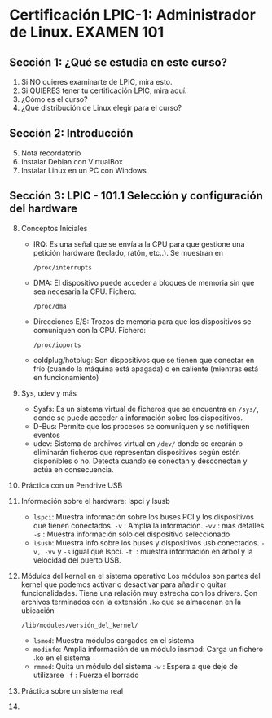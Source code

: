# Certificación LPIC-1: Administrador de Linux. EXAMEN 101

## Sección 1: ¿Qué se estudia en este curso?

1. Si NO quieres examinarte de LPIC, mira esto.
2. Si QUIERES tener tu certificación LPIC, mira aquí.
3. ¿Cómo es el curso?
4. ¿Qué distribución de Linux elegir para el curso?

## Sección 2: Introducción

5. Nota recordatorio
6. Instalar Debian con VirtualBox
7. Instalar Linux en un PC con Windows

## Sección 3: LPIC - 101.1  Selección y configuración del hardware

8. Conceptos Iniciales
   
   - IRQ: Es una señal que se envía a la CPU para que gestione una petición hardware (teclado, ratón, etc..). Se muestran en 
     
     ```
     /proc/interrupts
     ```
   
   - DMA: El dispositivo puede acceder a bloques de memoria sin que sea necesaria la CPU. Fichero: 
     
     ```
     /proc/dma
     ```
   
   - Direcciones E/S: Trozos de memoria para que los dispositivos se comuniquen con la CPU. Fichero:
     
     ```
     /proc/ioports
     ```
   
   - coldplug/hotplug: Son dispositivos que se tienen que conectar en frío (cuando la máquina está apagada) o en caliente (mientras está en funcionamiento)

9. Sys, udev y más
   
   - Sysfs: Es un sistema virtual de ficheros que se encuentra en `/sys/`, donde se puede acceder a información sobre los dispositivos.
   - D-Bus: Permite que los procesos se comuniquen y se notifiquen eventos
   - udev: Sistema de archivos virtual en `/dev/` donde se crearán o eliminarán ficheros que representan dispositivos según estén disponibles o no. Detecta cuando se conectan y desconectan y actúa en consecuencia.

10. Práctica con un Pendrive USB

11. Información sobre el hardware: lspci y lsusb
    
    - `lspci`: Muestra información sobre los buses PCI y los dispositivos que tienen conectados.
      `-v` : Amplia la información. `-vv` : más detalles
      `-s` : Muestra información sólo del dispositivo seleccionado
    - `lsusb`: Muestra info sobre los buses y dispositivos usb conectados.
      `-v, -vv` y `-s` igual que lspci.
      `-t `: muestra información en árbol y la velocidad del puerto USB.

12. Módulos del kernel en el sistema operativo
    Los módulos son partes del kernel que podemos activar o desactivar para añadir o quitar funcionalidades. Tiene una relación muy estrecha con los drivers.
    Son archivos terminados con la extensión `.ko` que se almacenan en la ubicación
    
    ```
    /lib/modules/versión_del_kernel/
    ```
    
    - `lsmod`: Muestra módulos cargados en el sistema
    - `modinfo`: Amplia información de un módulo insmod: Carga un fichero .ko en el sistema
    - `rmmod`: Quita un módulo del sistema
      `-w` : Espera a que deje de utilizarse 
      `-f` : Fuerza el borrado

13. Práctica sobre un sistema real

14. 
